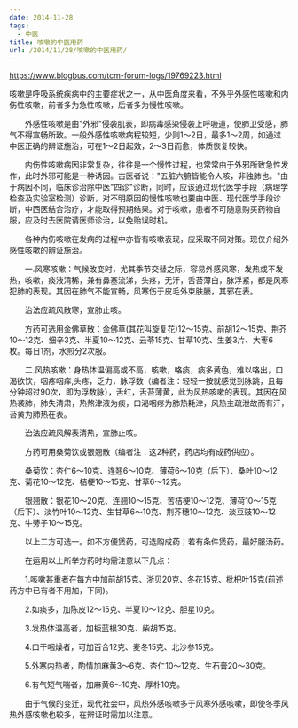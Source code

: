 ```yaml
---
date: 2014-11-28
tags:
  - 中医
title: 咳嗽的中医用药
url: /2014/11/28/咳嗽的中医用药/
---
```




https://www.blogbus.com/tcm-forum-logs/19769223.html



咳嗽是呼吸系统疾病中的主要症状之一，从中医角度来看，不外乎外感性咳嗽和内伤性咳嗽，前者多为急性咳嗽，后者多为慢性咳嗽。

　　外感性咳嗽是由"外邪"侵袭肌表，即病毒感染侵袭上呼吸道，使肺卫受感，肺气不得宣畅所致。一般外感性咳嗽病程较短，少则1～2日，最多1～2周，如通过中医正确的辨证施治，可在1～2日起效，2～3日而愈，体质恢复较快。

　　内伤性咳嗽病因非常复杂，往往是一个慢性过程，也常常由于外邪所致急性发作，此时外邪可能是一种诱因。古医者说："五脏六腑皆能令人咳，非独肺也。"由于病因不同，临床诊治除中医"四诊"诊断，同时，应该通过现代医学手段（病理学检查及实验室检测）诊断，对不明原因的慢性咳嗽也要由中医、现代医学手段诊断，中西医结合治疗，才能取得预期结果。对于咳嗽，患者不可随意购买药物自服，应及时去医院请医师诊治，以免贻误时机。

　　各种内伤咳嗽在发病的过程中亦皆有咳嗽表现，应采取不同对策。现仅介绍外感性咳嗽的辨证施治。

　　一.风寒咳嗽：气候改变时，尤其季节交替之际，容易外感风寒，发热或不发热，咳嗽，痰液清稀，兼有鼻塞流涕，头疼，无汗，舌苔薄白，脉浮紧，都是风寒犯肺的表现。其因在肺气不能宣畅，风寒伤于皮毛外束肤腠，其邪在表。

　　治法应疏风散寒，宣肺止咳。

　　方药可选用金佛草散：金佛草(其花叫旋复花)12～15克、前胡12～15克、荆芥10～12克、细辛3克、半夏10～12克、云苓15克、甘草10克、生姜3片、大枣6枚。每日1剂，水煎分2次服。

　　二.风热咳嗽：身热体温偏高或不高，咳嗽，咯痰，痰多黄色，难以咯出，口渴欲饮，咽疼咽痒,头疼，乏力，脉浮数（编者注：轻轻一按就感觉到脉跳，且每分钟超过90次，即为浮数脉），舌红，舌苔薄黄，此为风热咳嗽的表现。其因在风热袭肺，肺失清肃，热熬津液为痰，口渴咽疼为肺热耗津，风热主疏泄故而有汗，苔黄为肺热在表。

　　治法应疏风解表清热，宣肺止咳。

　　方药可用桑菊饮或银翘散（编者注：这2种药，药店均有成药供应）。

　　桑菊饮：杏仁6～10克、连翘6～10克、薄荷6～10克（后下）、桑叶10～12克、菊花10～12克、桔梗10～15克、甘草6～12克。

　　银翘散：银花10～20克、连翘10～15克、苦桔梗10～12克、薄荷10～15克（后下）、淡竹叶10～12克、生甘草6～10克、荆芥穗10～12克、淡豆豉10～12克、牛蒡子10～15克。

　　以上二方可选一。如不方便煲药，可选购成药；若有条件煲药，最好服汤药。

　　在运用以上所举方药时均需注意以下几点：

　　1.咳嗽甚重者在每方中加前胡15克、浙贝20克、冬花15克、枇杷叶15克(前述药方中已有者不用加，下同)。

　　2.如痰多，加陈皮12～15克、半夏10～12克、胆星10克。

　　3.发热体温高者，加板蓝根30克、柴胡15克。

　　4.口干咽燥者，可加百合12克、麦冬15克、北沙参15克。

　　5.外寒内热者，酌情加麻黄3～6克、杏仁10～12克、生石膏20～30克。

　　6.有气短气喘者，加麻黄6～10克、厚朴10克。

　　由于气候的变迁，现代社会中，风热外感咳嗽多于风寒外感咳嗽，即使冬季风热外感咳嗽也较多，在辨证时需加以注意。
